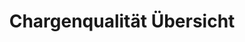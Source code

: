 ---
layout: article
title: Chargenqualität Übersicht
description: 
  - Dieses Template zeigt die Qualität der aktuellen Charge an.
lang: de
weight: 650
isDraft: false
ref: Batches_Quality
category:
  - Food
  - Lebensmittel
  - Produktion
image: Batches_Quality_DE.png
download: Batches_Quality_DE.pbmx
overview_description:
overview_benefits:
overview_data_sources:
---